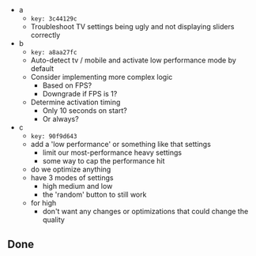 - a
    - `key: 3c44129c`
    - Troubleshoot TV settings being ugly and not displaying sliders correctly
- b
    - `key: a8aa27fc`
    - Auto-detect tv / mobile and activate low performance mode by default
    - Consider implementing more complex logic
        - Based on FPS?
        - Downgrade if FPS is 1?
    - Determine activation timing
        - Only 10 seconds on start?
        - Or always?
- c
    - `key: 90f9d643`
    - add a 'low performance' or something like that settings
        - limit our most-performance heavy settings
        - some way to cap the performance hit
    - do we optimize anything
    - have 3 modes of settings
        - high medium and low
        - the 'random' button to still work
    - for high
        - don't want any changes or optimizations that could change the quality
## Done

